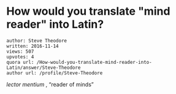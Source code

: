 # How would you translate "mind reader" into Latin?

	author: Steve Theodore
	written: 2016-11-14
	views: 507
	upvotes: 4
	quora url: /How-would-you-translate-mind-reader-into-Latin/answer/Steve-Theodore
	author url: /profile/Steve-Theodore


_lector mentium_ , “reader of minds”

